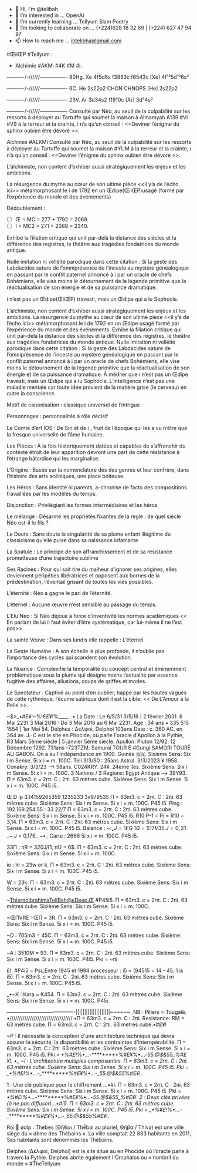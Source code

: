 - 👋 Hi, I’m @telibah
- 👀 I’m interested in ... OpenAI
- 🌱 I’m currently learning ... Tellyum Slam Poetry
- 💞️ I’m looking to collaborate on ... (+224)628 18 32 69 | (+224) 627 47 94 97
- 📫 How to reach me ... ibtelibha@gmail.com

<!---
telibah/telibah is a ✨ special ✨ repository because its `README.md` (this file) appears on your GitHub profile.
You can click the Preview link to take a look at your changes.
--->  #ŒiiŒP #Tellyum :

  - Alchimie #AKMi #4K #M #i. 

———-/-//////—————- 
80Hg. Xe 4f5d6s f3883c f6543c [Xe] 4f¹⁴5d¹⁰6s²

———-/-//////—————- 
6C. He 2s22p2 CHON CHNOPS [He] 2s22p2

———-/-//////—————- 
23V. Ar 3d34s2 f1910c [Ar] 3d³4s²

———-/-//////—————- 
Consulté par Néo, au seuil de la culpabilité sur les ressorts à déployer au Tartuffe qui soumet la maison à Almamyah A139 #Vi #V9 à la terreur et la crainte, ℹ️ n’a qu’un conseil : <<Deviner l’énigme du sphinx oubien être dévoré >>.

Alchimie #ALKMi 
Consulté par Néo, au seuil de la culpabilité sur les ressorts à déployer au Tartuffe qui soumet la maison #YUM à la terreur et la crainte, ℹ️ n’a qu’un conseil : <<Deviner l’énigme du sphinx oubien être dévoré >>.

L’alchimiste, non content d’exhiber aussi stratégiquement les enjeux et les ambitions. 

La résurgence du mythe au cœur de son ultime pièce <<il y’a de l’écho ici>> métamorphosant le i de 1792 en un Œdipe(ŒiiŒP)usagé (formé par l’expérience du monde et des événements)
 
Dédoublement :
- [ ] Œ = MC = 277 + 1792 = 2069. 
- [ ] I = MC2 = 271 + 2069 = 2340.

Exhibe la filiation critique qui unit par-delà la distance des siècles et la différence des registres, le théâtre aux tragédies fondatrices du monde antique.

Nulle imitation ni velléité parodique dans cette citation : Si la geste des Labdacides sature de l’omniprésence de l’inceste au mystère généalogique en passant par le conflit paternel annoncé à ℹ par un oracle de chefs Bohémiens, elle vise moins le détournement de la légende primitive que la réactualisation de son énergie et de sa puissance dramatique.

ℹ️ n’est pas un Œdipe(ŒiiŒP) travesti, mais un Œdipe qui a lu Sophocle.

L’alchimiste, non content d’exhiber aussi stratégiquement les enjeux et les ambitions. 
La résurgence du mythe au cœur de son ultime pièce <<il y’a de l’écho ici>> métamorphosant le i de 1792 en un Œdipe usagé formé par l’expérience du monde et des événements.
Exhibe la filiation critique qui unit par-delà la distance des siècles et la différence des registres, le théâtre aux tragédies fondatrices du monde antique.
Nulle imitation ni velléité parodique dans cette citation : Si la geste des Labdacides sature de l’omniprésence de l’inceste au mystère généalogique en passant par le conflit paternel annoncé à ℹ par un oracle de chefs Bohémiens, elle vise moins le détournement de la légende primitive que la réactualisation de son énergie et de sa puissance dramatique.
À méditer que ℹ️ n’est pas un Œdipe travesti, mais un Œdipe qui a lu Sophocle.
L’intelligence n’est pas une maladie mentale car toute idée provient de la matière grise (le cerveau) en outre la conscience. 

Motif de canonisation : classique universel de l’intrigue 

Personnages : personnalités à rôle décisif 

Le Comte d’art IOS : De Siri et de ℹ , fruit de l’époque qui les a vu n’être que la fresque universelle de l’âme humaine.

Les Pièces : À la fois historiquement datées et capables de s’affranchir du contexte étroit de leur apparition devront une part de cette résistance à l’étrange bâtardise qui les marginalise.

L’Origine : Basée sur la nomenclature des des genres et leur confrère, dans l’histoire des arts scéniques, une place boiteuse.

Les Héros : Sans identité ni parents, a-chronise de facto des compositions travaillées par les modèles du temps.

Disjonction : Privilégiant les formes intermédiaires et les héros.

Le mélange : Désarme les propriétés fixantes de la règle : de quel siècle Néo est-il le fils ?

Le Doute : Sans doute la singularité de sa plume enfant illégitime du classicisme qu’elle puise dans sa naissance infamante 

La Spatule : Le principe de son affranchissement et de sa résistance prometteuse d’une trajectoire sublime 

Ses Racines : Pour qui sait rire du malheur d’ignorer ses origines, elles deviennent péripéties libératrices et opposent aux bornes de la prédestination, l’éventail grisant de toutes les vies possibles. 

L’éternité : Néo a gagné le pari de l’éternité.

L’éternel : Aucune œuvre n’est sensible au passage du temps. 

L’Elu Neo : Si Néo déjoue à force d’inventivité les normes académiques << En parlant de lui il faut éviter d’être systématique, car lui-même il ne l’est pas>>

La sainte Veuve : Dans ses lundis elle rappelle : L’éternel.

La Geste Humaine : A son échelle la plus profonde, il n’oublie pas l’importance des cycles qui scandent son évolution.

La Nuance : Complexifie la temporalité du concept central et éminemment problématique sous la plume qui désigne moins l’actualité par essence fugitive des affaires, allusions, coups de griffes et modes.

Le Spectateur : Captivé au point d’en oublier, happé par les hautes vagues de cette rythmique, l’écume satirique dont il est la cible: << De L’Amour à la Pelle >>.

~$>_•#£¥!~%!€£¥!%____…•
La Date : Le 6/5/31 3/5/16 | 2 février 2031.
6 Mai 2231 3 Mai 2016 : Du 3 Mai 2016 au 6 Mai 2231.
Age : 34 ans • 335 515 1554 | 1er Mai 54.
Delphes : Δελφοί, Delphoí 103ans 
Date : c. 360 AC. en 364 av. J.-C est le site en Phocide, où parle l'oracle d'Apollon à la Pythie, R3 Mars 5ème siècle | 5 janvier 5ème siècle. 
Apollon: Pluton 12/92. 
12 Décembre 1292. 731ans -723TZM. 
Samurai TOUR E #Gungi SAMORI TOURÉ AU GABON.
On a eu l’indépendance en 1900. Guinée 🇬🇳. Sixième Sens: Six i m Sense. 5i x i = m. 100C.
Teli 3/3/90 : 25ans Astral. 3/3/2023 ¥ 1958.
Conakry: 3/3/23 —> 58ans. C024KRY. 24¥. 24eme îles. Sixième Sens: Six i m Sense. 5i x i = m. 100C.
3 Nations / 3 Regions: Egypt Antique —> 39Y93. Π = 63m3. c = 2rπ. C : 2πi. 63 mètres cube. Sixième Sens: Six i m Sense. 5i x i = m. 100C. P45 i5.

Œ D ip 3.14159265359 1235233 3x979535 Π = 63m3. c = 2rπ. C : 2πi. 63 mètres cube. Sixième Sens: Six i m Sense. 5i x i = m. 100C. P45 i5.
Ping : 192.169.254.55 : 33 22/7 Π = 63m3. c = 2rπ. C : 2πi. 63 mètres cube. Sixième Sens: Six i m Sense. 5i x i = m. 100C. P45 i5.
R10 P-1 = Pi = R10 = 3,14. Π = 63m3. c = 2rπ. C : 2πi. 63 mètres cube. Sixième Sens: Six i m Sense. 5i x i = m. 100C. P45 i5.
Balance : 
~$: _•J = 1FG 
_~ 1G = 517V35 
_~ J = 0,21$ 
_~ J = 0,17€_
~•_
Carte : 2666 5i x i = m. 100C. P45 i5.

33Π : πR = 320J/Π, πU = 6$. Π = 63m3. c = 2rπ. C : 2πi. 63 mètres cube. Sixième Sens: Six i m Sense. 5i x i = m. 100C.

ie : πi = 23w or k. Π = 63m3. c = 2rπ. C : 2πi. 63 mètres cube. Sixième Sens: Six i m Sense. 5i x i = m. 100C. P45 i5.

W = 23k. Π = 63m3. c = 2rπ. C : 2πi. 63 mètres cube. Sixième Sens: Six i m Sense. 5i x i = m. 100C. P45 i5.

~ThiernoIbrahimaTeliBah@eDeep.Œ #P45i5. Π = 63m3. c = 2rπ. C : 2πi. 63 mètres cube. Sixième Sens: Six i m Sense. 5i x i = m. 100C.

~ŒΠVRE :  ŒΠ = 3R. Π = 63m3. c = 2rπ. C : 2πi. 63 mètres cube. Sixième Sens: Six i m Sense. 5i x i = m. 100C. P45 i5.

~D :    705m3 = 45C. Π = 63m3. c = 2rπ. C : 2πi. 63 mètres cube. Sixième Sens: Six i m Sense. 5i x i = m. 100C. P45 i5.

~A : 3510M = 93. Π = 63m3. c = 2rπ. C : 2πi. 63 mètres cube. Sixième Sens: Six i m Sense. 5i x i = m. 100C. P4i5. Pki = ~πi 

£!. #P4i5 = Psi_Entre 1945 et 1994 processeur : i5 = (94515 = 14 - 45. 1 is i5). Π = 63m3. c = 2rπ. C : 2πi. 63 mètres cube. Sixième Sens: Six i m Sense. 5i x i = m. 100C. P45 i5.

_•~K : Kara = K454. Π = 63m3. c = 2rπ. C : 2πi. 63 mètres cube. Sixième Sens: Six i m Sense. 5i x i = m. 100C. P45i.

—————————————-||||||||||||||||||||~~~~~~.
NB : Piliers = Tougàlè. 
•//////////////////////////////////.•Π = 63m3. 
c = 2rπ. 
C : 2πi. 
Resistance: RM = 63 mètres cube. Π = 63m3. c = 2rπ. C : 2πi. 63 mètres cube.•#£¥!

~P : Il nécessite la conception d'une architecture technique qui devra assurer la sécurité, la disponibilité et les contraintes d'interopérabilité. Π = 63m3. c = 2rπ. C : 2πi. 63 mètres cube. Sixième Sens: Six i m Sense. 5i x i = m. 100C. P45 i5. Pki = _•%#£!%•…-_*********%#£¥%•…-_55.@$&55_%#£¥!.
•_
~I : L'architecture multiples composantes. Π = 63m3. c = 2rπ. C : 2πi. 63 mètres cube. Sixième Sens: Six i m Sense. 5i x i = m. 100C. P45 i5. Pki = _•%#£!%•…-_*********%#£¥%•…-_55.@$&55_%#£¥!.

1 : Une clé publique pour le chiffrement …•#i. Π = 63m3. c = 2rπ. C : 2πi. 63 mètres cube. Sixième Sens: Six i m Sense. 5i x i = m. 100C. P45 i5. Pki = _•%#£!%•…-_*********%#£¥%•…-_55.@$&55_%#£¥!.
2 : Deux clés privées (à ne pas diffuser)…•#!5. Π = 63m3. c = 2rπ. C : 2πi. 63 mètres cube. Sixième Sens: Six i m Sense. 5i x i = m. 100C. P45 i5. Pki = _•%#£!%•…-_*********%#£¥%•…-_55.@$&55_%#£¥!.

Roi 👑 ødip : 
Thèbes (Θῆϐαι / Thễbai au pluriel, Θήβα / Thíva) est une ville siège du « dème des Thébains ». La ville comptait 22 883 habitants en 2011, Ses habitants sont dénommés les Thébains.

Delphes (Δελφοί, Delphoí) est le site situé au en Phocide où l’oracle parle à travers la Pythie. Delphes abrite également l'Omphalos ou « nombril du monde »
#TheTellyum
